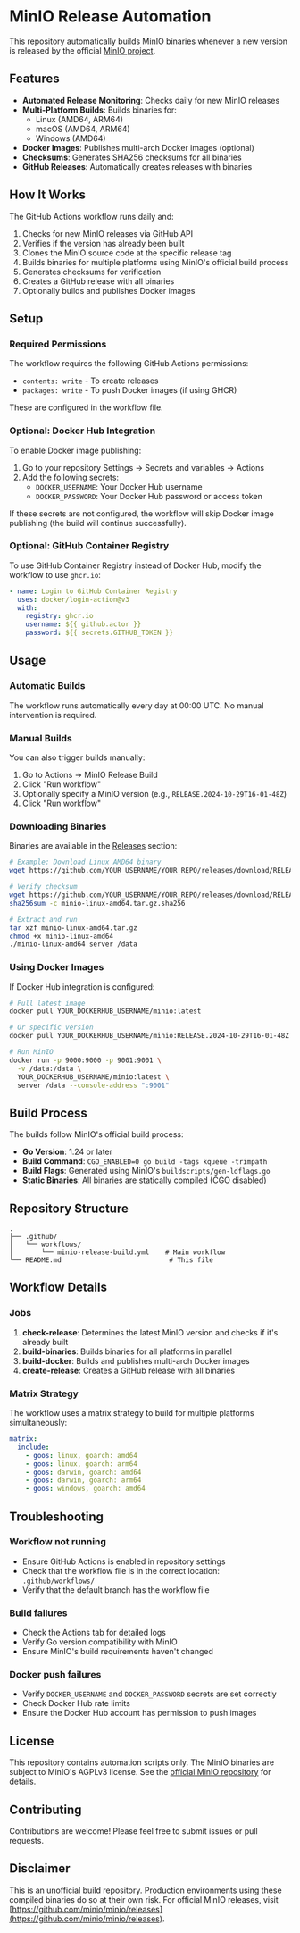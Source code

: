 # MinIO Release Automation

This repository automatically builds MinIO binaries whenever a new version is released by the official [MinIO project](https://github.com/minio/minio).

## Features

- **Automated Release Monitoring**: Checks daily for new MinIO releases
- **Multi-Platform Builds**: Builds binaries for:
  - Linux (AMD64, ARM64)
  - macOS (AMD64, ARM64)
  - Windows (AMD64)
- **Docker Images**: Publishes multi-arch Docker images (optional)
- **Checksums**: Generates SHA256 checksums for all binaries
- **GitHub Releases**: Automatically creates releases with binaries

## How It Works

The GitHub Actions workflow runs daily and:

1. Checks for new MinIO releases via GitHub API
2. Verifies if the version has already been built
3. Clones the MinIO source code at the specific release tag
4. Builds binaries for multiple platforms using MinIO's official build process
5. Generates checksums for verification
6. Creates a GitHub release with all binaries
7. Optionally builds and publishes Docker images

## Setup

### Required Permissions

The workflow requires the following GitHub Actions permissions:

- `contents: write` - To create releases
- `packages: write` - To push Docker images (if using GHCR)

These are configured in the workflow file.

### Optional: Docker Hub Integration

To enable Docker image publishing:

1. Go to your repository Settings → Secrets and variables → Actions
2. Add the following secrets:
   - `DOCKER_USERNAME`: Your Docker Hub username
   - `DOCKER_PASSWORD`: Your Docker Hub password or access token

If these secrets are not configured, the workflow will skip Docker image publishing (the build will continue successfully).

### Optional: GitHub Container Registry

To use GitHub Container Registry instead of Docker Hub, modify the workflow to use `ghcr.io`:

```yaml
- name: Login to GitHub Container Registry
  uses: docker/login-action@v3
  with:
    registry: ghcr.io
    username: ${{ github.actor }}
    password: ${{ secrets.GITHUB_TOKEN }}
```

## Usage

### Automatic Builds

The workflow runs automatically every day at 00:00 UTC. No manual intervention is required.

### Manual Builds

You can also trigger builds manually:

1. Go to Actions → MinIO Release Build
2. Click "Run workflow"
3. Optionally specify a MinIO version (e.g., `RELEASE.2024-10-29T16-01-48Z`)
4. Click "Run workflow"

### Downloading Binaries

Binaries are available in the [Releases](../../releases) section:

```bash
# Example: Download Linux AMD64 binary
wget https://github.com/YOUR_USERNAME/YOUR_REPO/releases/download/RELEASE.2024-10-29T16-01-48Z/minio-linux-amd64.tar.gz

# Verify checksum
wget https://github.com/YOUR_USERNAME/YOUR_REPO/releases/download/RELEASE.2024-10-29T16-01-48Z/minio-linux-amd64.tar.gz.sha256
sha256sum -c minio-linux-amd64.tar.gz.sha256

# Extract and run
tar xzf minio-linux-amd64.tar.gz
chmod +x minio-linux-amd64
./minio-linux-amd64 server /data
```

### Using Docker Images

If Docker Hub integration is configured:

```bash
# Pull latest image
docker pull YOUR_DOCKERHUB_USERNAME/minio:latest

# Or specific version
docker pull YOUR_DOCKERHUB_USERNAME/minio:RELEASE.2024-10-29T16-01-48Z

# Run MinIO
docker run -p 9000:9000 -p 9001:9001 \
  -v /data:/data \
  YOUR_DOCKERHUB_USERNAME/minio:latest \
  server /data --console-address ":9001"
```

## Build Process

The builds follow MinIO's official build process:

- **Go Version**: 1.24 or later
- **Build Command**: `CGO_ENABLED=0 go build -tags kqueue -trimpath`
- **Build Flags**: Generated using MinIO's `buildscripts/gen-ldflags.go`
- **Static Binaries**: All binaries are statically compiled (CGO disabled)

## Repository Structure

```
.
├── .github/
│   └── workflows/
│       └── minio-release-build.yml    # Main workflow
└── README.md                           # This file
```

## Workflow Details

### Jobs

1. **check-release**: Determines the latest MinIO version and checks if it's already built
2. **build-binaries**: Builds binaries for all platforms in parallel
3. **build-docker**: Builds and publishes multi-arch Docker images
4. **create-release**: Creates a GitHub release with all binaries

### Matrix Strategy

The workflow uses a matrix strategy to build for multiple platforms simultaneously:

```yaml
matrix:
  include:
    - goos: linux, goarch: amd64
    - goos: linux, goarch: arm64
    - goos: darwin, goarch: amd64
    - goos: darwin, goarch: arm64
    - goos: windows, goarch: amd64
```

## Troubleshooting

### Workflow not running

- Ensure GitHub Actions is enabled in repository settings
- Check that the workflow file is in the correct location: `.github/workflows/`
- Verify that the default branch has the workflow file

### Build failures

- Check the Actions tab for detailed logs
- Verify Go version compatibility with MinIO
- Ensure MinIO's build requirements haven't changed

### Docker push failures

- Verify `DOCKER_USERNAME` and `DOCKER_PASSWORD` secrets are set correctly
- Check Docker Hub rate limits
- Ensure the Docker Hub account has permission to push images

## License

This repository contains automation scripts only. The MinIO binaries are subject to MinIO's AGPLv3 license. See the [official MinIO repository](https://github.com/minio/minio) for details.

## Contributing

Contributions are welcome! Please feel free to submit issues or pull requests.

## Disclaimer

This is an unofficial build repository. Production environments using these compiled binaries do so at their own risk. For official MinIO releases, visit [https://github.com/minio/minio/releases](https://github.com/minio/minio/releases).
